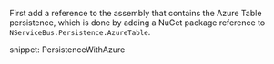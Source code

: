 First add a reference to the assembly that contains the Azure Table persistence, which is done by adding a NuGet package reference to `NServiceBus.Persistence.AzureTable`.

snippet: PersistenceWithAzure
